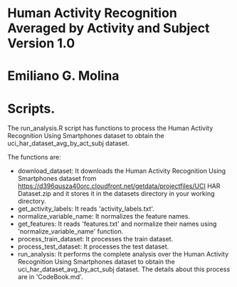 Human Activity Recognition Averaged by Activity and Subject
Version 1.0
==================================================================
Emiliano G. Molina
==================================================================

Scripts.
======================================

The run_analysis.R script has functions to process the Human Activity Recognition Using Smartphones dataset to obtain the uci_har_dataset_avg_by_act_subj dataset.

The functions are:
- download_dataset: It downloads the Human Activity Recognition Using Smartphones dataset from https://d396qusza40orc.cloudfront.net/getdata/projectfiles/UCI HAR Dataset.zip and it stores it in the datasets directory in your working directory.
- get_activity_labels: It reads 'activity_labels.txt'.
- normalize_variable_name: It normalizes the feature names.
- get_features: It reads 'features.txt' and normalize their names using 'normalize_variable_name' function.
- process_train_dataset: It processes the train dataset.
- process_test_dataset: It processes the test dataset.
- run_analysis: It performs the complete analysis over the Human Activity Recognition Using Smartphones dataset to obtain the uci_har_dataset_avg_by_act_subj dataset.
The details about this process are in 'CodeBook.md'.
